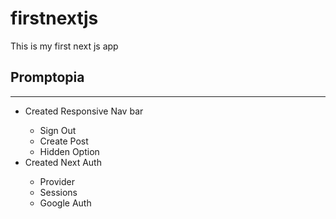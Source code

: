 # firstnextjs
This is my first next js app

## Promptopia
<hr>
<ul>
    <li>Created Responsive Nav bar</li>
    <ul>
        <li>Sign Out</li>
        <li>Create Post</li>
        <li>Hidden Option</li>
    </ul>
    <li>Created Next Auth</li>
    <ul>
        <li>Provider</li> 
        <li>Sessions</li> 
        <li>Google Auth</li>
    </ul>
</ul>